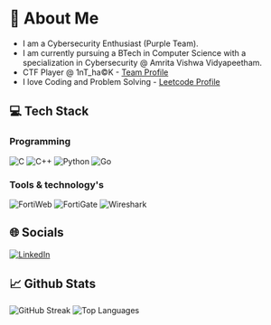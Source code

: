 
# 💫 About Me
+ I am a Cybersecurity Enthusiast (Purple Team).
+ I am currently pursuing a BTech in Computer Science with a specialization in Cybersecurity @ Amrita Vishwa Vidyapeetham.
+ CTF Player @ 1nT_ha©K - [Team Profile](https://ctftime.org/team/311137)
+ I love Coding and Problem Solving - [Leetcode Profile](https://leetcode.com/u/Kr1shnam00rthi/)
  
## 💻 Tech Stack

### Programming
 ![C](https://img.shields.io/badge/c-%2300599C.svg?style=for-the-badge&logo=c&logoColor=white) ![C++](https://img.shields.io/badge/c++-%2300599C.svg?style=for-the-badge&logo=c%2B%2B&logoColor=white) ![Python](https://img.shields.io/badge/python-3670A0?style=for-the-badge&logo=python&logoColor=ffdd54) ![Go](https://img.shields.io/badge/go-%2300ADD8.svg?style=for-the-badge&logo=go&logoColor=white)
 <!-- ![Rust](https://img.shields.io/badge/rust-%23000000.svg?style=for-the-badge&logo=rust&logoColor=white)  ![Haskell](https://img.shields.io/badge/haskell-%238900A5.svg?style=for-the-badge&logo=haskell&logoColor=white)  ![MySQL](https://img.shields.io/badge/mysql-%234479A1.svg?style=for-the-badge&logo=mysql&logoColor=white)   ![HTML](https://img.shields.io/badge/html5-%23E34F26.svg?style=for-the-badge&logo=html5&logoColor=white)   ![CSS](https://img.shields.io/badge/css3-%231572B6.svg?style=for-the-badge&logo=css3&logoColor=white)   ![JavaScript](https://img.shields.io/badge/javascript-%23323330.svg?style=for-the-badge&logo=javascript&logoColor=%23F7DF1E) ![Flask](https://img.shields.io/badge/flask-%23000000.svg?style=for-the-badge&logo=flask&logoColor=white) !-->

### Tools & technology's
![FortiWeb](https://img.shields.io/badge/FortiWeb-D32F2F?style=for-the-badge&logo=fortinet&logoColor=white)
![FortiGate](https://img.shields.io/badge/FortiGate-D32F2F?style=for-the-badge&logo=fortinet&logoColor=white)
![Wireshark](https://img.shields.io/badge/Wireshark-87CEEB?style=for-the-badge&logo=wireshark&logoColor=black)

## 🌐 Socials
[![LinkedIn](https://img.shields.io/badge/LinkedIn-%230077B5.svg?style=for-the-badge&logo=linkedin&logoColor=white)](www.linkedin.com/in/krishnamoorthi-p-l-3307bb28a) 

## 📈 Github Stats

![GitHub Streak](https://github-readme-streak-stats.herokuapp.com/?user=Kr1shnam00rthi&theme=light) ![Top Languages](https://github-readme-stats.vercel.app/api/top-langs/?username=Kr1shnam00rthi&layout=compact&theme=light)

